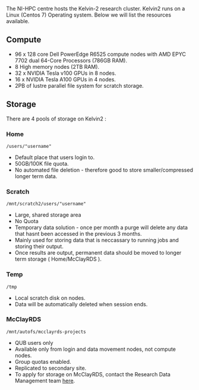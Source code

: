 The NI-HPC centre hosts the Kelvin-2 research cluster.
Kelvin2 runs on a Linux (Centos 7) Operating system.
Below we will list the resources available.

## Compute

- 96 x 128 core Dell PowerEdge R6525 compute nodes with AMD EPYC 7702 dual 64-Core Processors (786GB RAM).
- 8 High memory nodes (2TB RAM).
- 32 x NVIDIA Tesla v100 GPUs in 8 nodes.
- 16 x NVIDIA Tesla A100 GPUs in 4 nodes.
- 2PB of lustre parallel file system for scratch storage.

## Storage

There are 4 pools of storage on Kelvin2 :

### Home
        
    /users/"username"
- Default place that users login to.
- 50GB/100K file quota.
- No automated file deletion - therefore good to store smaller/compressed longer term data.

### Scratch
        
    /mnt/scratch2/users/"username"
 - Large, shared storage area
 - No Quota
 - Temporary data solution - once per month a purge will delete any data that hasnt been accessed in the previous 3 months.
 - Mainly used for storing data that is neccassary to running jobs and storing their output.
 - Once results are output, permanent data should be moved to longer term storage ( Home/McClayRDS ).

### Temp

    /tmp

- Local scratch disk on nodes.
- Data will be automatically deleted when session ends.

### McClayRDS

    /mnt/autofs/mcclayrds-projects
    
- QUB users only
- Available only from  login and data movement nodes, not compute nodes.
- Group quotas enabled.
- Replicated to secondary site.
- To apply for storage on McClayRDS, contact the Research Data Management team [here](https://libguides.qub.ac.uk/ResearchDataManagement/Introduction).
